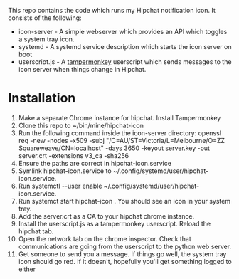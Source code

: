 This repo contains the code which runs my Hipchat notification icon. It consists of the following:

* icon-server - A simple webserver which provides an API which toggles a system tray icon.
* systemd - A systemd service description which starts the icon server on boot
* userscript.js - A [tampermonkey](https://chrome.google.com/webstore/detail/tampermonkey/dhdgffkkebhmkfjojejmpbldmpobfkfo?hl=en) userscript which sends messages to the icon server when things change in Hipchat.

# Installation

1. Make a separate Chrome instance for hipchat. Install Tampermonkey
2. Clone this repo to ~/bin/mine/hipchat-icon
3. Run the following command inside the icon-server directory: openssl req -new -nodes -x509 -subj "/C=AU/ST=Victoria/L=Melbourne/O=ZZ Squareweave/CN=localhost" -days 3650 -keyout server.key -out server.crt -extensions v3_ca -sha256
4. Ensure the paths are correct in hipchat-icon.service
5. Symlink hipchat-icon.service to ~/.config/systemd/user/hipchat-icon.service.
6. Run systemctl --user enable ~/.config/systemd/user/hipchat-icon.service.
7. Run systemct start hipchat-icon . You should see an icon in your system tray.
8. Add the server.crt as a CA to your hipchat chrome instance.
9. Install the userscript.js as a tampermonkey userscript. Reload the hipchat tab.
10. Open the network tab on the chrome inspector. Check that communications are going from the userscript to the python web server.
11. Get someone to send you a message. If things go well, the system tray icon should go red. If it doesn't, hopefully you'll get something logged to either 
